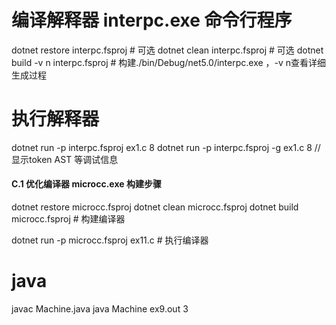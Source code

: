 # 编译解释器 interpc.exe 命令行程序 
dotnet restore  interpc.fsproj   # 可选
dotnet clean  interpc.fsproj     # 可选
dotnet build -v n interpc.fsproj # 构建./bin/Debug/net5.0/interpc.exe ，-v n查看详细生成过程

# 执行解释器
dotnet run -p interpc.fsproj ex1.c 8
dotnet run -p interpc.fsproj -g ex1.c 8  //显示token AST 等调试信息


#### C.1  优化编译器 microcc.exe 构建步骤

dotnet restore  microcc.fsproj
dotnet clean  microcc.fsproj
dotnet build  microcc.fsproj           # 构建编译器

dotnet run -p microcc.fsproj ex11.c    # 执行编译器

# java
javac Machine.java
java Machine ex9.out 3